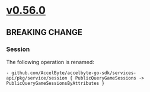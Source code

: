 # [v0.56.0]

## BREAKING CHANGE

### Session
The following operation is renamed:
```
- github.com/AccelByte/accelbyte-go-sdk/services-api/pkg/service/session { PublicQueryGameSessions -> PublicQueryGameSessionsByAttributes }
```

[v0.56.0]: https://github.com/AccelByte/accelbyte-go-sdk/compare/v0.55.0..v0.56.0

